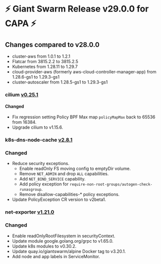 # :zap: Giant Swarm Release v29.0.0 for CAPA :zap:

## Changes compared to v28.0.0

- cluster-aws from 1.0.1 to 1.2.1
- Flatcar from 3815.2.2 to 3815.2.5
- Kubernetes from 1.28.11 to 1.29.7
- cloud-provider-aws (formerly aws-cloud-controller-manager-app) from 1.28.6-gs1 to 1.29.3-gs1
- cluster-autoscaler from 1.28.5-gs1 to 1.29.3-gs1

### cilium [v0.25.1](https://github.com/giantswarm/cilium-app/releases/tag/v0.25.1)

#### Changed 

- Fix regression setting Policy BPF Max map `policyMapMax` back to 65536 from 16384.
- Upgrade cilium to v1.15.6.

### k8s-dns-node-cache [v2.8.1](https://github.com/giantswarm/k8s-dns-node-cache-app/releases/tag/v2.8.1)

### Changed

- Reduce security exceptions.
  - Enable readOnly FS moving config to emptyDir volume.
  - Remove `NET_ADMIN` and drop `ALL` capabilities.
  - Add `NET_BIND_SERVICE` capability.
  - Add policy exception for `require-non-root-groups/autogen-check-runasgroup`.
  - Remove disallow-capabilities-* policy exceptions.
- Update PolicyException CR version to v2beta1.

### net-exporter [v1.21.0](https://github.com/giantswarm/net-exporter/releases/tag/v1.21.0)

### Changed 

- Enable readOnlyRootFilesystem in securityContext.
- Update module google.golang.org/grpc to v1.65.0. 
- Update k8s modules to v0.30.2. 
- Update quay.io/giantswarm/alpine Docker tag to v3.20.1.
- Add node and app labels in ServiceMonitor.